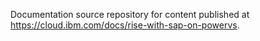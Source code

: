 

Documentation source repository for content published at https://cloud.ibm.com/docs/rise-with-sap-on-powervs.
